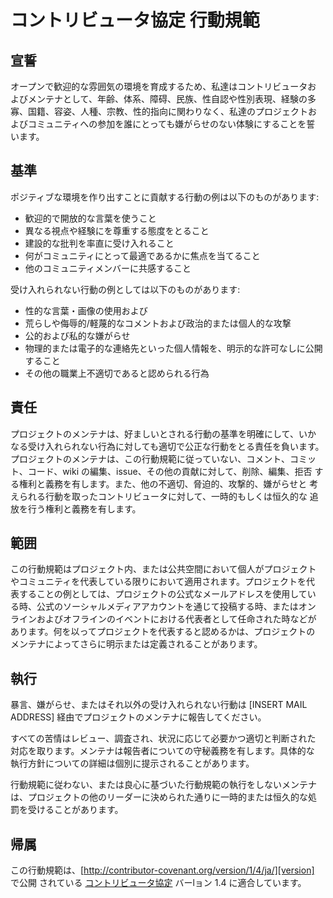 # コントリビュータ協定 行動規範

## 宣誓

オープンで歓迎的な雰囲気の環境を育成するため、私達はコントリビュータお
よびメンテナとして、年齢、体系、障碍、民族、性自認や性別表現、経験の多
寡、国籍、容姿、人種、宗教、性的指向に関わりなく、私達のプロジェクトお
よびコミュニティへの参加を誰にとっても嫌がらせのない体験にすることを誓
います。

## 基準

ポジティブな環境を作り出すことに貢献する行動の例は以下のものがあります:

* 歓迎的で開放的な言葉を使うこと
* 異なる視点や経験にを尊重する態度をとること
* 建設的な批判を率直に受け入れること
* 何がコミュニティにとって最適であるかに焦点を当てること
* 他のコミュニティメンバーに共感すること

受け入れられない行動の例としては以下のものがあります:

* 性的な言葉・画像の使用および
* 荒らしや侮辱的/軽蔑的なコメントおよび政治的または個人的な攻撃
* 公的および私的な嫌がらせ
* 物理的または電子的な連絡先といった個人情報を、明示的な許可なしに公開すること
* その他の職業上不適切であると認められる行為

## 責任

プロジェクトのメンテナは、好ましいとされる行動の基準を明確にして、いか
なる受け入れられない行為に対しても適切で公正な行動をとる責任を負います。
プロジェクトのメンテナは、この行動規範に従っていない、コメント、コミッ
ト、コード、wiki の編集、issue、その他の貢献に対して、削除、編集、拒否
する権利と義務を有します。また、他の不適切、脅迫的、攻撃的、嫌がらせと
考えられる行動を取ったコントリビュータに対して、一時的もしくは恒久的な
追放を行う権利と義務を有します。

## 範囲

この行動規範はプロジェクト内、または公共空間において個人がプロジェクト
やコミュニティを代表している限りにおいて適用されます。プロジェクトを代
表することの例としては、プロジェクトの公式なメールアドレスを使用してい
る時、公式のソーシャルメディアアカウントを通じて投稿する時、またはオン
ラインおよびオフラインのイベントにおける代表者として任命された時などが
あります。何を以ってプロジェクトを代表すると認めるかは、プロジェクトの
メンテナによってさらに明示または定義されることがあります。

## 執行

暴言、嫌がらせ、またはそれ以外の受け入れられない行動は
[INSERT MAIL ADDRESS] 経由でプロジェクトのメンテナに報告してください。

すべての苦情はレビュー、調査され、状況に応じて必要かつ適切と判断された
対応を取ります。メンテナは報告者についての守秘義務を有します。具体的な
執行方針についての詳細は個別に提示されることがあります。

行動規範に従わない、または良心に基づいた行動規範の執行をしないメンテナ
は、プロジェクトの他のリーダーに決められた通りに一時的または恒久的な処
罰を受けることがあります。

## 帰属

この行動規範は、[http://contributor-covenant.org/version/1/4/ja/][version] で公開
されている [コントリビュータ協定][homepage] バーlョン 1.4 に適合しています。

[homepage]: http://contributor-covenant.org
[version]: http://contributor-covenant.org/version/1/4/ja
